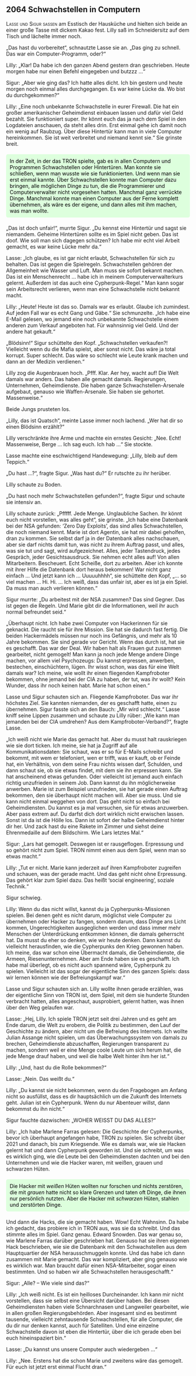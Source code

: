 ## **2064** Schwachstellen in Computern

<span style="font-variant:small-caps;">Lasse und Sigur saßen</span> am Esstisch der Hausküche und hielten sich beide an einer große Tasse mit dickem Kakao fest.
Lilly saß im Schneidersitz auf dem Tisch und lächelte immer noch.

„Das hast du vorbereitet“, schnautzte Lasse sie an.
„Das ging zu schnell.
Das war ein Computer-Programm, oder?“

Lilly: „Klar! Da habe ich den ganzen Abend gestern dran geschrieben.
Heute morgen habe nur einen Befehl eingegeben und butzzz …“

Sigur: „Aber wie ging das? Ich hatte alles dicht.
Ich bin gestern und heute morgen noch einmal alles durchgegangen.
Es war keine Lücke da.
Wo bist du durchgekommen?“

Lilly: „Eine noch unbekannte Schwachstelle in eurer Firewall.
Die hat ein großer amerikanischer Geheimdienst einbauen lassen und dafür viel Geld bezahlt.
Sie funktioniert super.
Ihr könnt euch das ja nach dem Spiel in den Logdateien anschauen, da steht alles drin.
Erst einmal gehe ich damit noch ein wenig auf Raubzug.
Über diese Hintertür kann man in viele Computer hereinkommen.
Sie ist weit verbreitet und niemand kennt sie.“ Sie grinste breit.

<div style="background-color: #dfd; color: black; padding: 10px; margin: 20px 0; border-radius: 5px;">
In der Zeit, in der das TRON spielte, gab es in allen Computern und Programmen Schwachstellen oder Hintertüren.
Man konnte sie schließen, wenn man wusste wie sie funktionierten.
Und wenn man sie erst einmal kannte.
Über Schwachstellen konnte man Computer dazu bringen, alle möglichen Dinge zu tun, die die Programmierer und Computerverwalter nicht vorgesehen hatten.
Manchmal ganz verrückte Dinge.
Manchmal konnte man einen Computer aus der Ferne komplett übernehmen, als wäre es der eigene, und dann alles mit ihm machen, was man wollte.
</div>

„Das ist doch unfair!“, murrte Sigur.
„Du kennst eine Hintertür und sagst sie niemandem.
Geheime Hintertüren sollte es im Spiel nicht geben.
Das ist doof.
Wie soll man sich dagegen schützen? Ich habe mir echt viel Arbeit gemacht, es war keine Lücke mehr da.“

Lasse: „Ich glaube, es ist gar nicht erlaubt, Schwachstellen für sich zu behalten.
Das ist gegen die Spielregeln.
Schwachstellen gehören der Allgemeinheit wie Wasser und Luft.
Man muss sie sofort bekannt machen.
Das ist ein Menschenrecht … habe ich in meinem Computerverwalterkurs gelernt.
Außerdem ist das auch eine Cypherpunk-Regel.“ Man kann sogar sein Arbeitsrecht verlieren, wenn man eine Schwachstelle nicht bekannt macht.

Lilly: „Heute! Heute ist das so.
Damals war es erlaubt. Glaube ich zumindest.
Auf jeden Fall war es echt Gang und Gäbe.“
Sie schmunzelte.
„Ich habe eine E-Mail gelesen, wo jemand eine noch unbekannte Schwachstelle einem anderen zum Verkauf angeboten hat.
Für wahnsinnig viel Geld.
Und der andere hat gekauft.“

„Blödsinn!“ Sigur schüttelte den Kopf.
„Schwachstellen verkaufen?! Vielleicht wenn du die Mafia spielst, aber sonst nicht.
Das wäre ja total korrupt.
Super schlecht.
Das wäre so schlecht wie Leute krank machen und dann an der Medizin verdienen.“

Lilly zog die Augenbrauen hoch.
„Pfff.
Klar.
Aer hey, wacht auf!
Die Welt damals war anders.
Das haben alle gemacht damals.
Regierungen, Unternehmen, Geheimdienste.
Die haben ganze Schwachstellen-Arsenale aufgebaut, genauso wie Waffen-Arsenale.
Sie haben sie gehortet.
Massenweise.“

Beide Jungs prusteten los.

„Lilly, das ist Quatsch“, meinte Lasse immer noch lachend.
„Wer hat dir so einen Blödsinn erzählt?“

Lilly verschränkte ihre Arme und machte ein ernstes Gesicht: „Nee.
Echt! Massenweise, Berge … Ich sag euch.
Ich hab …“ Sie stockte.

Lasse machte eine eschwichtigend Handewegung: „Lilly, bleib auf dem Teppich.“

„Du hast …?“, fragte Sigur.
„Was hast du?“ Er rutschte zu ihr herüber.

Lilly schaute zu Boden.

„Du hast noch mehr Schwachstellen gefunden?“, fragte Sigur und schaute sie intensiv an.

Lilly schaute zurück: „Pfffff.
Jede Menge.
Unglaubliche Sachen.
Ihr könnt euch nicht vorstellen, was alles geht“, sie grinste.
„Ich habe eine Datenbank bei der NSA gefunden: ‘Zero Day Exploits’, das sind alles Schwachstellen, die noch niemand kennt.
Marie ist dort Agentin, sie hat mir dabei geholfen, dran zu kommen.
Sie selbst darf ja in der Datenbank alles nachschauen, aber sie darf nichts damit tun, was nicht zu ihrem Auftrag passt, und alles, was sie tut und sagt, wird aufgezeichnet. Alles, jeder Tastendruck, jedes Gespräch, jeder Gesichtsausdruck.
Sie nehmen echt alles auf! Von allen Mitarbeitern.
Bescheuert.
Echt Scheiße, dort zu arbeiten.
Aber ich konnte mit ihrer Hilfe die Datenbank dort heraus bekommen! War nicht ganz einfach … Und jetzt kann ich … Uuuuuhhhh“, sie schüttelte den Kopf, „… so viel machen … Hi.
Hi.
… Ich weiß, dass das unfair ist, aber es ist ja ein Spiel.
Da muss man auch verlieren können.“

Sigur murrte: „Du arbeitest mit der NSA zusammen? Das sind Gegner.
Das ist gegen die Regeln.
Und Marie gibt dir die Informationen, weil ihr auch normal befreundet seid.“

„Überhaupt nicht.
Ich habe zwei Computer von Hackerinnen für sie geknackt. Die raucht sie für ihre Mission.
Sie hat sie dadurch fast fertig.
Die beiden Hackermädels müssen nur noch ins Gefängnis, und mehr als 10 Jahre bekommen.
Sie sind gerade vor Gericht.
Wenn das durch ist, hat sie es geschafft.
Das war der Deal.
Wir haben halt als Frauen gut zusammen gearbeitet, nicht gemogelt!
Man kann ja noch jede Menge andere Dinge machen, vor allem viel Psychozeugs: Du kannst erpressen, anwerben, bestechen, einschüchtern, lügen.
Ihr wisst schon, was das für eine Welt damals war? Ich meine, wie wollt ihr einen fliegenden Kampfroboter bekommen, ohne jemand bei der CIA zu haben, der tut, was ihr wollt? Kein Wunder, dass ihr noch keinen habt.
Marie hat schon einen.“

Lasse und Sigur schauten sich an.
Fliegende Kampfroboter.
Das war ihr höchstes Ziel.
Sie kannten niemanden, der es geschafft hatte, einen zu übernehmen.
Sigur fasste sich an den Bauch: „Mir wird schlecht.“
Lasse kniff seine Lippen zusammen und schaute zu Lilly rüber: „Wie kann man jemanden bei der CIA umdrehen? Aus dem Kampfroboter-Verband?“, fragte Lasse.

„Ich weiß nicht wie Marie das gemacht hat.
Aber du musst halt rauskriegen wie sie dort ticken.
Ich meine, sie hat ja Zugriff auf alle Kommunikationsdaten: Sie schaut, was er so für E-Mails schreibt und bekommt, mit wem er telefoniert, wen er trifft, was er kauft, ob er Feinde hat, ein Verhältnis, von dem seine Frau nichts wissen darf, Schulden, und dann schaut sie, ob sie etwas findet, mit dem sie ihn erpressen kann.
Sie hat anscheinend etwas gefunden.
Oder vielleicht ist jemand auch einfach richtig unzufrieden in seinem Job.
Dann kannst du ihn möglicherweise anwerben.
Marie ist zum Beispiel unzufrieden, sie hat gerade einen Auftrag bekommen, den sie überhaupt nicht machen will.
Aber sie muss.
Und sie kann nicht einmal weggehen von dort.
Das geht nicht so einfach bei Geheimdiensten.
Du kannst es ja mal versuchen, sie für etwas anzuwerben.
Aber pass extrem auf.
Du darfst dich dort wirklich nicht erwischen lassen.
Sonst ist da ist die Hölle los.
Dann ist sofort der halbe Geheimdienst hinter dir her.
Und zack hast du eine Rakete im Zimmer und siehst deine Ehrenmedaille auf dem Bildschirm.
Wie Lars letztes Mal.“

Sigur: „Lars hat gemogelt.
Deswegen ist er rausgeflogen.
Erpressung und so gehört nicht zum Spiel.
TRON nimmt einen aus dem Spiel, wenn man so etwas macht.“

Lilly: „Tut er nicht.
Marie kann jederzeit auf ihren Kampfroboter zugreifen und schauen, was der gerade macht.
Und das geht nicht ohne Erpressung.
Das gehört klar zum Spiel dazu.
Das heißt ‘social engineering’, soziale Technik.“

Sigur schwieg.

Lilly: Wenn du das nicht willst, kannst du ja Cypherpunks-Missionen spielen.
Bei denen geht es nicht darum, möglichst viele Computer zu übernehmen oder Hacker zu fangen, sondern darum, dass Dinge ans Licht kommen, Ungerechtigkeiten ausgeglichen werden und dass immer mehr Menschen der Unterdrückung entkommen können, die damals geherrscht hat.
Da musst du eher so denken, wie wir heute denken.
Dann kannst du vielleicht herausfinden, wie die Cypherpunks den Krieg gewonnen haben.
Ich meine, das war schon eine Übermacht damals, die Geheimdienste, die Armeen, Riesenunternehmen.
Aber am Ende haben sie es geschafft.
Ich habe mal überlegt, ob es nicht auch spannend wäre, Cypherpunk zu spielen.
Vielleicht ist das sogar der eigentliche Sinn des ganzen Spiels: dass wir lernen können wie der Befreiungskampf war.“

Lasse und Sigur schauten sich an.
Lilly wollte ihnen gerade erzählen, was der eigentliche Sinn von TRON ist, dem Spiel, mit dem sie hunderte Stunden verbracht hatten, alles angeschaut, ausprobiert, gelernt hatten, was ihnen über den Weg gelaufen war.

Lasse: „Hej, Lilly.
Ich spiele TRON jetzt seit drei Jahren und es geht am Ende darum, die Welt zu erobern, die Politik zu bestimmen, den Lauf der Geschichte zu ändern, aber nicht um die Befreiung des Internets.
Ich wollte Julian Assange nicht spielen, um das Überwachungssystem von damals zu brechen, Geheimdienste abzuschaffen, Regierungen transparent zu machen, sondern weil er eine Menge coole Leute um sich herum hat, die jede Menge drauf haben, und weil die halbe Welt hinter ihm her ist.“

Lilly: „Und, hast du die Rolle bekommen?“

Lasse: „Nein.
Das weißt du.“

Lilly: „Du kannst sie nicht bekommen, wenn du den Fragebogen am Anfang nicht so ausfüllst, dass es dir hauptsächlich um die Zukunft des Internets geht.
Julian ist ein Cypherpunk.
Wenn du nur Abenteuer willst, dann bekommst du ihn nicht.“

Sigur fauchte dazwischen: „WOHER WEISST DU DAS ALLES?“

Lilly: „Ich habe Marlene Farras gelesen: Die Geschichte der Cypherpunks, bevor ich überhaupt angefangen habe, TRON zu spielen.
Sie schreibt über 2021 und danach, bis zum Kriegsende.
Wie es damals war, wie sie Hacken gelernt hat und dann Cypherpunk geworden ist.
Und sie schreibt, um was es wirklich ging, wie die Leute bei den Geheimdiensten dachten und bei den Unternehmen und wie die Hacker waren, mit weißen, grauen und schwarzen Hüten.
<div style="background-color: #dfd; color: black; padding: 10px; margin: 20px 0; border-radius: 5px;">
Die Hacker mit <em>weißen</em> Hüten wollten nur forschen und nichts zerstören, die mit <em>grauen</em> hatte nicht so klare Grenzen und taten oft Dinge, die ihnen nur persönlich nutzten. Aber die Hacker mit <em>schwarzen</em> Hüten, stahlen und zerstörten Dinge.</div>

Und dann die Hacks, die sie gemacht haben.
Wow! Echt Wahnsinn.
Da habe ich gedacht, das probiere ich in TRON aus, was sie da schreibt.
Und das stimmte alles im Spiel.
Ganz genau.
Edward Snowden.
Das war genau so, wie Marlene Farras darüber geschrieben hat.
Genauso hat sie ihren eigenen Hack beschrieben, wie sie die Datenbank mit den Schwachstellen aus dem Hauptquartier der NSA herausschmuggeln konnte.
Und das habe ich dann zusammen mit Marie gemacht.
Das war kompliziert, aber ging genauso wie es wirklich war.
Man braucht dafür einen NSA-Mitarbeiter, sogar einen bestimmten.
Und so haben wir alle Schwachstellen herausgeschafft.“

Sigur: „Alle? – Wie viele sind das?“

Lilly: „Ich weiß nicht.
Es ist ein heilloses Durcheinander.
Ich kann mir nicht vorstellen, dass sie selbst eine Übersicht darüber haben.
Bei diesen Geheimdiensten haben viele Schnarchnasen und Langweiler gearbeitet, wie in allen großen Regierungsbehörden.
Aber insgesamt sind es bestimmt tausende, vielleicht zehntausende Schwachstellen, für alle Computer, die du dir nur denken kannst, auch für Satelliten.
Und eine einzelne Schwachstelle davon ist eben die Hintertür, über die ich gerade eben bei euch hineinspaziert bin.“

Lasse: „Du kannst uns unsere Computer auch wiedergeben …“

Lilly: „Nee.
Erstens hat die schon Marie und zweitens wäre das gemogelt.
Für euch ist jetzt erst einmal Flucht dran.“
